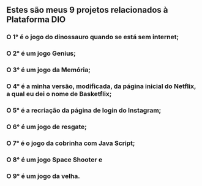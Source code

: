 ## Estes são meus 9 projetos relacionados à Plataforma DIO

### O 1° é o jogo do dinossauro quando se está sem internet;

### O 2° é um jogo Genius;

### O 3° é um jogo da Memória;

### O 4°  é a minha versão, modificada, da página inicial do Netflix, a qual eu dei o nome de Basketflix;

### O 5° é a recriação da página de login do Instagram;

### O 6° é um jogo de resgate;

### O 7° é o jogo da cobrinha com Java Script;

### O 8° é um jogo Space Shooter e

### O 9° é um jogo da velha.
